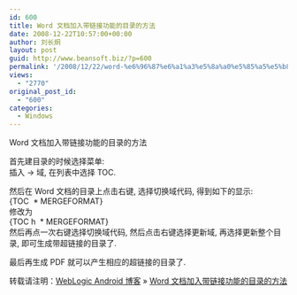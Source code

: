 ```yaml
---
id: 600
title: Word 文档加入带链接功能的目录的方法
date: 2008-12-22T10:57:00+00:00
author: 刘长炯
layout: post
guid: http://www.beansoft.biz/?p=600
permalink: '/2008/12/22/word-%e6%96%87%e6%a1%a3%e5%8a%a0%e5%85%a5%e5%b8%a6%e9%93%be%e6%8e%a5%e5%8a%9f%e8%83%bd%e7%9a%84%e7%9b%ae%e5%bd%95%e7%9a%84%e6%96%b9%e6%b3%95/'
views:
  - "2770"
original_post_id:
  - "600"
categories:
  - Windows
---
```

</p> 

Word 文档加入带链接功能的目录的方法 

首先建目录的时候选择菜单:   
插入 -> 域, 在列表中选择 TOC. 

然后在 Word 文档的目录上点击右键, 选择切换域代码, 得到如下的显示:   
{TOC&#160; * MERGEFORMAT}   
修改为   
{TOC h&#160; * MERGEFORMAT}   
然后再点一次右键选择切换域代码, 然后点击右键选择更新域, 再选择更新整个目录, 即可生成带超链接的目录了. 

最后再生成 PDF 就可以产生相应的超链接的目录了. 

转载请注明：[WebLogic Android 博客](http://www.beansoft.biz) &raquo; [Word 文档加入带链接功能的目录的方法](http://www.beansoft.biz/2008/12/22/word-%e6%96%87%e6%a1%a3%e5%8a%a0%e5%85%a5%e5%b8%a6%e9%93%be%e6%8e%a5%e5%8a%9f%e8%83%bd%e7%9a%84%e7%9b%ae%e5%bd%95%e7%9a%84%e6%96%b9%e6%b3%95/)